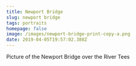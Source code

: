 ```yaml
---
title: Newport Bridge
slug: newport bridge
tags: portraits
homepage: false
image: /images/newport-bridge-print-copy-a.png
date: 2019-04-05T19:57:02.388Z
---
```

Picture of the Newport Bridge over the River Tees
